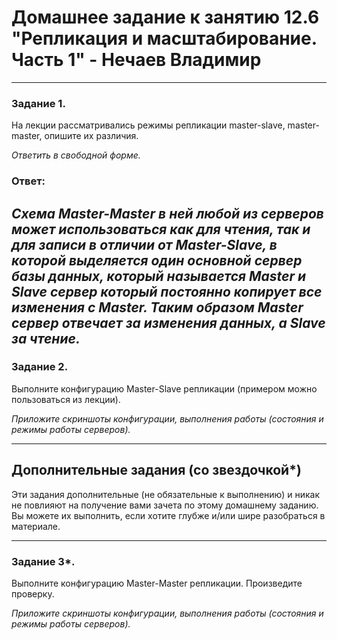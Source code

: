 # Домашнее задание к занятию 12.6 "Репликация и масштабирование. Часть 1" - Нечаев Владимир

---

### Задание 1.

На лекции рассматривались режимы репликации master-slave, master-master, опишите их различия.

*Ответить в свободной форме.*

### Ответ:

*Схема Master-Master в ней любой из серверов может использоваться как для чтения, так и для записи в отличии от Master-Slave, в которой выделяется один основной сервер базы данных, который называется Master и Slave сервер который постоянно копирует все изменения с Master. Таким образом Master сервер отвечает за изменения данных, а Slave за чтение.*
---

### Задание 2.

Выполните конфигурацию Master-Slave репликации (примером можно пользоваться из лекции).

*Приложите скриншоты конфигурации, выполнения работы (состояния и режимы работы серверов).*

---

## Дополнительные задания (со звездочкой*)

Эти задания дополнительные (не обязательные к выполнению) и никак не повлияют на получение вами зачета по этому домашнему заданию. Вы можете их выполнить, если хотите глубже и/или шире разобраться в материале.

---

### Задание 3*. 

Выполните конфигурацию Master-Master репликации. Произведите проверку.

*Приложите скриншоты конфигурации, выполнения работы (состояния и режимы работы серверов).*
